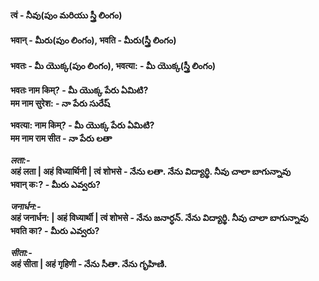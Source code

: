 

#### त्वं - నీవు(పుం మరియు స్త్రీ లింగం)    
#### भवान् - మీరు(పుం లింగం), भवति - మీరు(స్త్రీ లింగం)  
#### भवतः - మీ యొక్క(పుం లింగం), भवत्या: - మీ యొక్క(స్త్రీ లింగం)  


**भवतः नाम किम्? - మీ యొక్క పేరు ఏమిటి?  
मम नाम सुरेश: - నా పేరు సురేష్**

**भवत्या: नाम किम्? - మీ యొక్క పేరు ఏమిటి?  
मम नाम राम सीत - నా పేరు లతా**

***लता:-***  
**अहं लता | अहं विध्यार्थिनी | त्वं शोभसे  - నేను లతా. నేను విద్యార్థి. నీవు చాలా బాగున్నావు  
भवान् क:? - మీరు ఎవ్వరు?**

***जनार्धन:-***  
**अहं जनार्धन: | अहं विध्यार्थी | त्वं शोभसे - నేను జనార్ధన్. నేను విద్యార్థి. నీవు చాలా బాగున్నావు   
भवति का? - మీరు ఎవ్వరు?**

***सीता:-***  
**अहं सीता | अहं गृहिणी - నేను సీతా. నేను గృహిణి.** 


